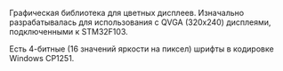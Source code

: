 Графическая библиотека для цветных дисплеев.
Изначально разрабатывалась для использования с QVGA (320х240) дисплеями, подключенными к STM32F103.

Есть 4-битные (16 значений яркости на пиксел) шрифты в кодировке Windows CP1251.